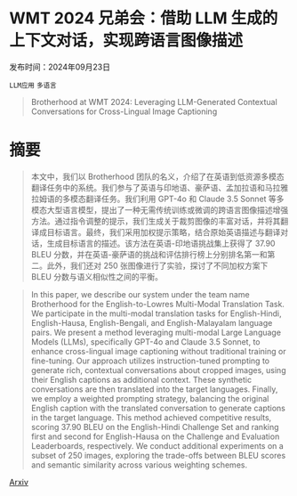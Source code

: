 # WMT 2024 兄弟会：借助 LLM 生成的上下文对话，实现跨语言图像描述

发布时间：2024年09月23日

`LLM应用` `多语言`

> Brotherhood at WMT 2024: Leveraging LLM-Generated Contextual Conversations for Cross-Lingual Image Captioning

# 摘要

> 本文中，我们以 Brotherhood 团队的名义，介绍了在英语到低资源多模态翻译任务中的系统。我们参与了英语与印地语、豪萨语、孟加拉语和马拉雅拉姆语的多模态翻译任务。我们利用 GPT-4o 和 Claude 3.5 Sonnet 等多模态大型语言模型，提出了一种无需传统训练或微调的跨语言图像描述增强方法。通过指令调整的提示，我们生成关于裁剪图像的丰富对话，并将其翻译成目标语言。最终，我们采用加权提示策略，结合原始英语描述与翻译对话，生成目标语言的描述。该方法在英语-印地语挑战集上获得了 37.90 BLEU 分数，并在英语-豪萨语的挑战和评估排行榜上分别排名第一和第二。此外，我们还对 250 张图像进行了实验，探讨了不同加权方案下 BLEU 分数与语义相似性之间的平衡。

> In this paper, we describe our system under the team name Brotherhood for the English-to-Lowres Multi-Modal Translation Task. We participate in the multi-modal translation tasks for English-Hindi, English-Hausa, English-Bengali, and English-Malayalam language pairs. We present a method leveraging multi-modal Large Language Models (LLMs), specifically GPT-4o and Claude 3.5 Sonnet, to enhance cross-lingual image captioning without traditional training or fine-tuning. Our approach utilizes instruction-tuned prompting to generate rich, contextual conversations about cropped images, using their English captions as additional context. These synthetic conversations are then translated into the target languages. Finally, we employ a weighted prompting strategy, balancing the original English caption with the translated conversation to generate captions in the target language. This method achieved competitive results, scoring 37.90 BLEU on the English-Hindi Challenge Set and ranking first and second for English-Hausa on the Challenge and Evaluation Leaderboards, respectively. We conduct additional experiments on a subset of 250 images, exploring the trade-offs between BLEU scores and semantic similarity across various weighting schemes.

[Arxiv](https://arxiv.org/abs/2409.15052)